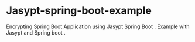 # Jasypt-spring-boot-example
Encrypting Spring Boot Application using Jasypt Spring Boot . Example with Jasypt and Spring boot .
